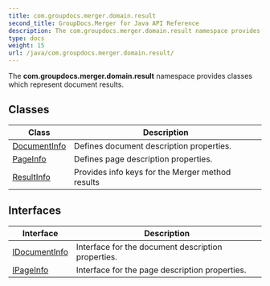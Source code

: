```yaml
---
title: com.groupdocs.merger.domain.result
second_title: GroupDocs.Merger for Java API Reference
description: The com.groupdocs.merger.domain.result namespace provides classes which represent document results.
type: docs
weight: 15
url: /java/com.groupdocs.merger.domain.result/
---
```


The **com.groupdocs.merger.domain.result** namespace provides classes which represent document results.


## Classes

| Class | Description |
| --- | --- |
| [DocumentInfo](../com.groupdocs.merger.domain.result/documentinfo) | Defines document description properties. |
| [PageInfo](../com.groupdocs.merger.domain.result/pageinfo) | Defines page description properties. |
| [ResultInfo](../com.groupdocs.merger.domain.result/resultinfo) | Provides info keys for the Merger method results |

## Interfaces

| Interface | Description |
| --- | --- |
| [IDocumentInfo](../com.groupdocs.merger.domain.result/idocumentinfo) | Interface for the document description properties. |
| [IPageInfo](../com.groupdocs.merger.domain.result/ipageinfo) | Interface for the page description properties. |
